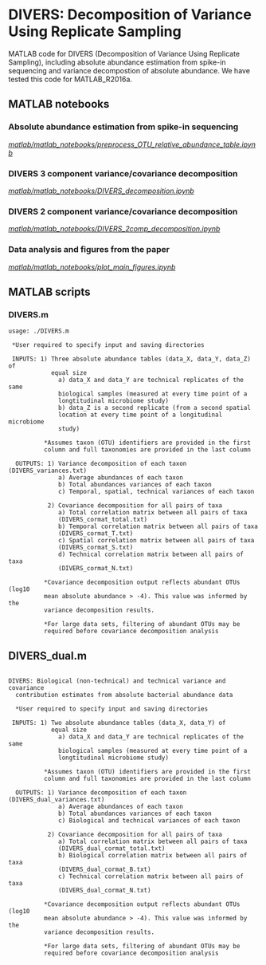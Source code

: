 # DIVERS: Decomposition of Variance Using Replicate Sampling
MATLAB code for DIVERS (Decomposition of Variance Using Replicate Sampling), including absolute abundance estimation from spike-in sequencing and variance decompostion of absolute abundance. We have tested this code for MATLAB_R2016a.

## MATLAB notebooks

### Absolute abundance estimation from spike-in sequencing
[_matlab/matlab_notebooks/preprocess_OTU_relative_abundance_table.ipynb_](matlab/matlab_notebooks/preprocess_OTU_relative_abundance_table.ipynb)

### DIVERS 3 component variance/covariance decomposition 
[_matlab/matlab_notebooks/DIVERS_decomposition.ipynb_](matlab/matlab_notebooks/DIVERS_decomposition.ipynb)

### DIVERS 2 component variance/covariance decomposition 
[_matlab/matlab_notebooks/DIVERS_2comp_decomposition.ipynb_](matlab/matlab_notebooks/DIVERS_2comp_decomposition.ipynb)

### Data analysis and figures from the paper 
[_matlab/matlab_notebooks/plot_main_figures.ipynb_](matlab/matlab_notebooks/plot_main_figures.ipynb)

## MATLAB scripts

### DIVERS.m 

```
usage: ./DIVERS.m 

 *User required to specify input and saving directories

 INPUTS: 1) Three absolute abundance tables (data_X, data_Y, data_Z) of
            equal size
              a) data_X and data_Y are technical replicates of the same
              biological samples (measured at every time point of a
              longtitudinal microbiome study)
              b) data_Z is a second replicate (from a second spatial
              location at every time point of a longitudinal microbiome
              study)
   
          *Assumes taxon (OTU) identifiers are provided in the first
          column and full taxonomies are provided in the last column

  OUTPUTS: 1) Variance decomposition of each taxon (DIVERS_variances.txt)
              a) Average abundances of each taxon
              b) Total abundances variances of each taxon
              c) Temporal, spatial, technical variances of each taxon

           2) Covariance decomposition for all pairs of taxa 
              a) Total correlation matrix between all pairs of taxa
              (DIVERS_cormat_total.txt)
              b) Temporal correlation matrix between all pairs of taxa
              (DIVERS_cormat_T.txt)
              c) Spatial correlation matrix between all pairs of taxa
              (DIVERS_cormat_S.txt)
              d) Technical correlation matrix between all pairs of taxa
              (DIVERS_cormat_N.txt)

          *Covariance decomposition output reflects abundant OTUs (log10
          mean absolute abundance > -4). This value was informed by the
          variance decomposition results. 

          *For large data sets, filtering of abundant OTUs may be
          required before covariance decomposition analysis
```
## DIVERS_dual.m

```

DIVERS: Biological (non-technical) and technical variance and covariance
  contribution estimates from absolute bacterial abundance data

  *User required to specify input and saving directories

 INPUTS: 1) Two absolute abundance tables (data_X, data_Y) of
            equal size
              a) data_X and data_Y are technical replicates of the same
              biological samples (measured at every time point of a
              longtitudinal microbiome study)
   
          *Assumes taxon (OTU) identifiers are provided in the first
          column and full taxonomies are provided in the last column

  OUTPUTS: 1) Variance decomposition of each taxon (DIVERS_dual_variances.txt)
              a) Average abundances of each taxon
              b) Total abundances variances of each taxon
              c) Biological and technical variances of each taxon

           2) Covariance decomposition for all pairs of taxa 
              a) Total correlation matrix between all pairs of taxa
              (DIVERS_dual_cormat_total.txt)
              b) Biological correlation matrix between all pairs of taxa
              (DIVERS_dual_cormat_B.txt)
              c) Technical correlation matrix between all pairs of taxa
              (DIVERS_dual_cormat_N.txt)

          *Covariance decomposition output reflects abundant OTUs (log10
          mean absolute abundance > -4). This value was informed by the
          variance decomposition results. 

          *For large data sets, filtering of abundant OTUs may be
          required before covariance decomposition analysis
```



